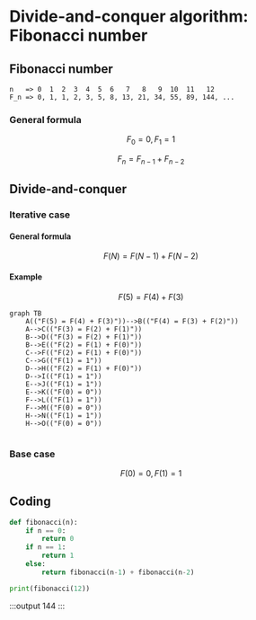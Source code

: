 # Divide-and-conquer algorithm: Fibonacci number

## Fibonacci number
```
n   => 0  1  2  3  4  5  6   7   8   9  10  11   12
F_n => 0, 1, 1, 2, 3, 5, 8, 13, 21, 34, 55, 89, 144, ...
```

### General formula

$$ F_0 = 0, F_1 = 1$$

$$ F_n = F_{n-1} + F_{n-2}$$



## Divide-and-conquer

### Iterative case

#### General formula

$$F(N) = F(N-1) + F(N-2)$$

#### Example


$$F(5) = F(4) + F(3)$$


```mermaid
graph TB
    A(("F(5) = F(4) + F(3)"))-->B(("F(4) = F(3) + F(2)"))
    A-->C(("F(3) = F(2) + F(1)"))
    B-->D(("F(3) = F(2) + F(1)"))
    B-->E(("F(2) = F(1) + F(0)"))
    C-->F(("F(2) = F(1) + F(0)"))
    C-->G(("F(1) = 1"))
    D-->H(("F(2) = F(1) + F(0)"))
    D-->I(("F(1) = 1"))
    E-->J(("F(1) = 1"))
    E-->K(("F(0) = 0"))
    F-->L(("F(1) = 1"))
    F-->M(("F(0) = 0"))
    H-->N(("F(1) = 1"))
    H-->O(("F(0) = 0"))
   
```

### Base case

$$F(0) = 0,F(1) = 1$$

## Coding

```py
def fibonacci(n):
    if n == 0:
        return 0
    if n == 1:
        return 1
    else:
        return fibonacci(n-1) + fibonacci(n-2)

print(fibonacci(12))
```

:::output
144
:::